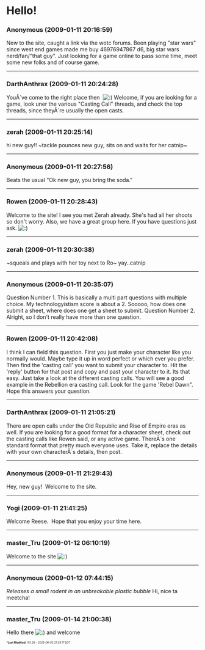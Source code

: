 # Hello!

### **Anonymous** (2009-01-11 20:16:59)

New to the site, caught a link via the wotc forums. Been playing "star wars" since west end games made me buy 46976947867 d6, big star wars nerd/fan/"that guy". Just looking for a game online to pass some time, meet some new folks and of course game.

---

### **DarthAnthrax** (2009-01-11 20:24:28)

YouÂ´ve come to the right place then  <!-- s:) -->![:)](https://i.ibb.co/8LPNcWCM/icon-e-smile.gif)<!-- s:) -->
Welcome, if you are looking for a game, look uner the various "Casting Call" threads, and check the top threads, since theyÂ´re usually the open casts.

---

### **zerah** (2009-01-11 20:25:14)

hi new guy!! ~tackle pounces new guy, sits on and waits for her catnip~

---

### **Anonymous** (2009-01-11 20:27:56)

Beats the usual "Ok new guy, you bring the soda."

---

### **Rowen** (2009-01-11 20:28:43)

Welcome to the site! I see you met Zerah already. She's had all her shoots so don't worry. Also, we have a great group here. If you have questions just ask. <!-- s:) -->![:)](https://i.ibb.co/8LPNcWCM/icon-e-smile.gif)<!-- s:) -->

---

### **zerah** (2009-01-11 20:30:38)

~squeals and plays with her toy next to Ro~ yay..catnip

---

### **Anonymous** (2009-01-11 20:35:07)

Question Number 1. This is basically a multi part questions with multiple choice.
My technologyistism score is about a 2. Sooooo, how does one submit a sheet, where does one get a sheet to submit.
Question Number 2.
Alright, so I don't really have more than one question.

---

### **Rowen** (2009-01-11 20:42:08)

I think I can field this question.
First you just make your character like you normally would. Maybe type it up in word perfect or which ever you prefer. Then find the 'casting call' you want to submit your character to. Hit the 'reply' button for that post and copy and past your character to it.
Its that easy. Just take a look at the different casting calls. You will see a good example in the Rebellion era casting call. Look for the game 'Rebel Dawn".
Hope this answers your question.

---

### **DarthAnthrax** (2009-01-11 21:05:21)

There are open calls under the Old Republic and Rise of Empire eras as well. If you are looking for a good format for a character sheet, check out the casting calls like Rowen said, or any active game. ThereÂ´s one standard format that pretty much everyone uses. Take it, replace the details with your own characterÂ´s details, then post.

---

### **Anonymous** (2009-01-11 21:29:43)

Hey, new guy!  Welcome to the site.

---

### **Yogi** (2009-01-11 21:41:25)

Welcome Reese.  Hope that you enjoy your time here.

---

### **master_Tru** (2009-01-12 06:10:19)

Welcome to the site <!-- s:) -->![:)](https://i.ibb.co/8LPNcWCM/icon-e-smile.gif)<!-- s:) -->

---

### **Anonymous** (2009-01-12 07:44:15)

*Releases a small rodent in an unbreakable plastic bubble*
Hi, nice ta meetcha!

---

### **master_Tru** (2009-01-14 21:00:38)

Hello there <!-- s:) -->![:)](https://i.ibb.co/8LPNcWCM/icon-e-smile.gif)<!-- s:) --> and welcome



<span style="font-size: 0.5em;">***Last Modified**: 4.0.28 - *2025-06-02 21:38:17 EDT*</span>
